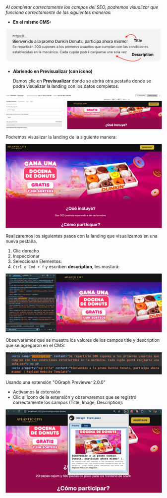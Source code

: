 _Al completar correctamente los campos del SEO, podremos visualizar que funciona correctamente de las siguientes maneras:_

- **En el mismo CMS:**

![Datos del SEO para la Landing Tactica](images/SEO-Info.png)

- **Abriendo en Previsualizar (con ícono)**

  Damos clic en **Previsualizar** donde se abrirá otra pestaña donde se podrá visualizar la landing con los datos completos.

![Datos del SEO para la Landing Tactica](images/SEO-3.png)

Podremos visualizar la landing de la siguiente manera:

![Datos del SEO para la Landing Tactica](images/SEO-4.png)

Realizaremos los siguientes pasos con la landing que visualizamos en una nueva pestaña.

1. Clic derecho
2. Inspeccionar
3. Seleccionan Elementos:
4. `Ctrl o Cmd + f` y escriben **description**, les mostará:

![Datos del SEO para la Landing Tactica](images/SEO-5.png)

Observaremos que se muestra los valores de los campos title y description que se agregaron en el CMS:

![Datos del SEO para la Landing Tactica](images/SEO-6.png)

Usando una extensión "OGraph Previewer 2.0.0"

- Activamos la extensión
- Clic al ícono de la extensión y observaremos que se registró correctamente los campos (Title, Image, Description):

![Datos del SEO para la Landing Tactica](images/SEO-7.png)
